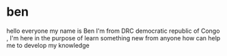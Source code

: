 # ben
hello everyone my name is Ben I'm from DRC  democratic republic of Congo , I'm here in the purpose of learn something new from anyone how can help me to develop my knowledge 
